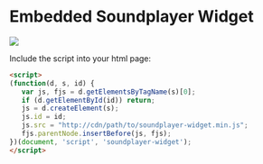 # Embedded Soundplayer Widget

![](http://img.shields.io/badge/Status-Work%20In%20Progress-FA572C.svg?style=flat)

Include the script into your html page:

```html
<script>
(function(d, s, id) {
   var js, fjs = d.getElementsByTagName(s)[0];
   if (d.getElementById(id)) return;
   js = d.createElement(s);
   js.id = id;
   js.src = "http://cdn/path/to/soundplayer-widget.min.js";
   fjs.parentNode.insertBefore(js, fjs);
})(document, 'script', 'soundplayer-widget');
</script>
```
